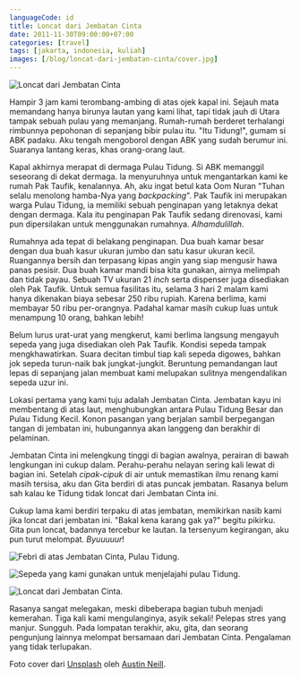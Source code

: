 ```yaml
---
languageCode: id
title: Loncat dari Jembatan Cinta
date: 2011-11-30T09:00:00+07:00
categories: [travel]
tags: [jakarta, indonesia, kuliah]
images: [/blog/loncat-dari-jembatan-cinta/cover.jpg]
---
```

![Loncat dari Jembatan Cinta](cover.jpg)

Hampir 3 jam kami terombang-ambing di atas ojek kapal ini. Sejauh mata memandang hanya birunya lautan yang kami lihat, tapi tidak jauh di Utara tampak sebuah pulau yang memanjang. Rumah-rumah berderet terhalangi rimbunnya pepohonan di sepanjang bibir pulau itu. "Itu Tidung!", gumam si ABK padaku. Aku tengah mengoborol dengan ABK yang sudah berumur ini. Suaranya lantang keras, khas orang-orang laut.

Kapal akhirnya merapat di dermaga Pulau Tidung. Si ABK memanggil seseorang di dekat dermaga. Ia menyuruhnya untuk mengantarkan kami ke rumah Pak Taufik, kenalannya. Ah, aku ingat betul kata Oom Nuran "Tuhan selalu menolong hamba-Nya yang *backpacking*". Pak Taufik ini merupakan warga Pulau Tidung, ia memiliki sebuah penginapan yang letaknya dekat dengan dermaga. Kala itu penginapan Pak Taufik sedang direnovasi, kami pun dipersilakan untuk menggunakan rumahnya. *Alhamdulillah*.

Rumahnya ada tepat di belakang penginapan. Dua buah kamar besar dengan dua buah kasur ukuran jumbo dan satu kasur ukuran kecil. Ruangannya bersih dan terpasang kipas angin yang siap mengusir hawa panas pesisir. Dua buah kamar mandi bisa kita gunakan, airnya melimpah dan tidak payau. Sebuah TV ukuran 21 *inch* serta dispenser juga disediakan oleh Pak Taufik. Untuk semua fasilitas itu, selama 3 hari 2 malam kami hanya dikenakan biaya sebesar 250 ribu rupiah. Karena berlima, kami membayar 50 ribu per-orangnya. Padahal kamar masih cukup luas untuk menampung 10 orang, bahkan lebih!

Belum lurus urat-urat yang mengkerut, kami berlima langsung mengayuh sepeda yang juga disediakan oleh Pak Taufik. Kondisi sepeda tampak mengkhawatirkan. Suara decitan timbul tiap kali sepeda digowes, bahkan jok sepeda turun-naik bak jungkat-jungkit. Beruntung pemandangan laut lepas di sepanjang jalan membuat kami melupakan sulitnya mengendalikan sepeda uzur ini.

Lokasi pertama yang kami tuju adalah Jembatan Cinta. Jembatan kayu ini membentang di atas laut, menghubungkan antara Pulau Tidung Besar dan Pulau Tidung Kecil. Konon pasangan yang berjalan sambil berpegangan tangan di jembatan ini, hubungannya akan langgeng dan berakhir di pelaminan.

Jembatan Cinta ini melengkung tinggi di bagian awalnya, perairan di bawah lengkungan ini cukup dalam. Perahu-perahu nelayan sering kali lewat di bagian ini. Setelah *cipak-cipuk* di air untuk memastikan ilmu renang kami masih tersisa, aku dan Gita berdiri di atas puncak jembatan. Rasanya belum sah kalau ke Tidung tidak loncat dari Jembatan Cinta ini.

Cukup lama kami berdiri terpaku di atas jembatan, memikirkan nasib kami jika loncat dari jembatan ini. "Bakal kena karang gak ya?" begitu pikirku. Gita pun loncat, badannya tercebur ke lautan. Ia tersenyum kegirangan, aku pun turut melompat. *Byuuuuur*!

![Febri di atas Jembatan Cinta, Pulau Tidung.](01-jembatan-cinta.jpg)

![Sepeda yang kami gunakan untuk menjelajahi pulau Tidung.](02-sepeda-di-tepi-pantai.jpg)

![Loncat dari Jembatan Cinta.](03-loncat-dari-jembatan-cinta.jpg)

Rasanya sangat melegakan, meski dibeberapa bagian tubuh menjadi kemerahan. Tiga kali kami mengulanginya, asyik sekali! Pelepas stres yang manjur. Sungguh. Pada lompatan terakhir, aku, gita, dan seorang pengunjung lainnya melompat bersamaan dari Jembatan Cinta. Pengalaman yang tidak terlupakan.

Foto cover dari [Unsplash](https://unsplash.com/photos/zNlM2ADjFC0) oleh [Austin Neill](https://unsplash.com/@arstyy).
